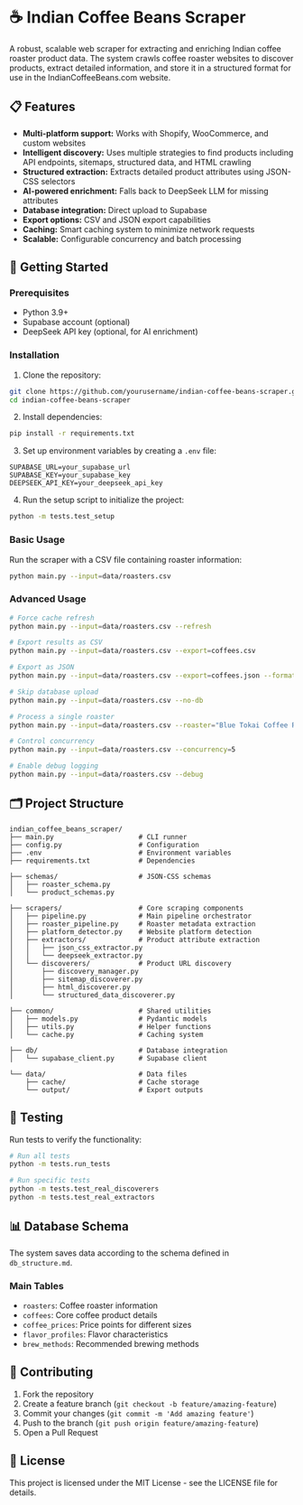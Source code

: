 # ☕ Indian Coffee Beans Scraper

A robust, scalable web scraper for extracting and enriching Indian coffee roaster product data. The system crawls coffee roaster websites to discover products, extract detailed information, and store it in a structured format for use in the IndianCoffeeBeans.com website.

## 📋 Features

- **Multi-platform support:** Works with Shopify, WooCommerce, and custom websites
- **Intelligent discovery:** Uses multiple strategies to find products including API endpoints, sitemaps, structured data, and HTML crawling
- **Structured extraction:** Extracts detailed product attributes using JSON-CSS selectors
- **AI-powered enrichment:** Falls back to DeepSeek LLM for missing attributes
- **Database integration:** Direct upload to Supabase
- **Export options:** CSV and JSON export capabilities
- **Caching:** Smart caching system to minimize network requests
- **Scalable:** Configurable concurrency and batch processing

## 🚀 Getting Started

### Prerequisites

- Python 3.9+
- Supabase account (optional)
- DeepSeek API key (optional, for AI enrichment)

### Installation

1. Clone the repository:

```bash
git clone https://github.com/yourusername/indian-coffee-beans-scraper.git
cd indian-coffee-beans-scraper
```

2. Install dependencies:

```bash
pip install -r requirements.txt
```

3. Set up environment variables by creating a `.env` file:

```
SUPABASE_URL=your_supabase_url
SUPABASE_KEY=your_supabase_key
DEEPSEEK_API_KEY=your_deepseek_api_key
```

4. Run the setup script to initialize the project:

```bash
python -m tests.test_setup
```

### Basic Usage

Run the scraper with a CSV file containing roaster information:

```bash
python main.py --input=data/roasters.csv
```

### Advanced Usage

```bash
# Force cache refresh
python main.py --input=data/roasters.csv --refresh

# Export results as CSV
python main.py --input=data/roasters.csv --export=coffees.csv

# Export as JSON 
python main.py --input=data/roasters.csv --export=coffees.json --format=json

# Skip database upload
python main.py --input=data/roasters.csv --no-db

# Process a single roaster
python main.py --input=data/roasters.csv --roaster="Blue Tokai Coffee Roasters"

# Control concurrency
python main.py --input=data/roasters.csv --concurrency=5

# Enable debug logging
python main.py --input=data/roasters.csv --debug
```

## 🗂️ Project Structure

```
indian_coffee_beans_scraper/
├── main.py                     # CLI runner
├── config.py                   # Configuration 
├── .env                        # Environment variables
├── requirements.txt            # Dependencies

├── schemas/                    # JSON-CSS schemas
│   ├── roaster_schema.py
│   └── product_schemas.py

├── scrapers/                   # Core scraping components
│   ├── pipeline.py             # Main pipeline orchestrator
│   ├── roaster_pipeline.py     # Roaster metadata extraction
│   ├── platform_detector.py    # Website platform detection
│   ├── extractors/             # Product attribute extraction
│   │   ├── json_css_extractor.py
│   │   └── deepseek_extractor.py
│   └── discoverers/            # Product URL discovery
│       ├── discovery_manager.py
│       ├── sitemap_discoverer.py
│       ├── html_discoverer.py
│       └── structured_data_discoverer.py

├── common/                     # Shared utilities
│   ├── models.py               # Pydantic models
│   ├── utils.py                # Helper functions
│   └── cache.py                # Caching system

├── db/                         # Database integration
│   └── supabase_client.py      # Supabase client

└── data/                       # Data files
    ├── cache/                  # Cache storage
    └── output/                 # Export outputs
```

## 🧪 Testing

Run tests to verify the functionality:

```bash
# Run all tests
python -m tests.run_tests

# Run specific tests
python -m tests.test_real_discoverers
python -m tests.test_real_extractors
```

## 📊 Database Schema

The system saves data according to the schema defined in `db_structure.md`.

### Main Tables

- `roasters`: Coffee roaster information
- `coffees`: Core coffee product details
- `coffee_prices`: Price points for different sizes
- `flavor_profiles`: Flavor characteristics
- `brew_methods`: Recommended brewing methods

## 🤝 Contributing

1. Fork the repository
2. Create a feature branch (`git checkout -b feature/amazing-feature`)
3. Commit your changes (`git commit -m 'Add amazing feature'`)
4. Push to the branch (`git push origin feature/amazing-feature`)
5. Open a Pull Request

## 📝 License

This project is licensed under the MIT License - see the LICENSE file for details.